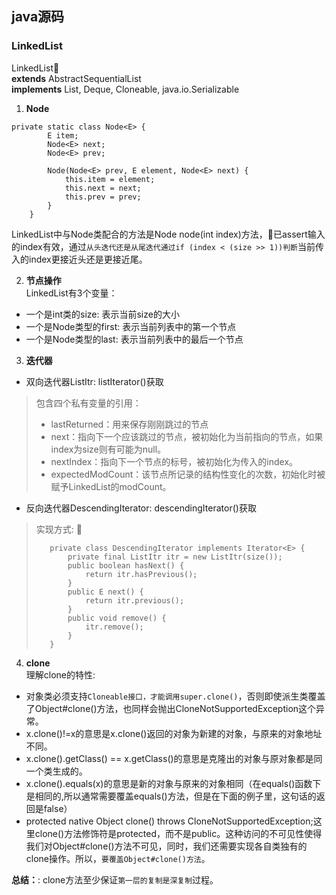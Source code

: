 ## java源码
### LinkedList
LinkedList<E>   
**extends** AbstractSequentialList<E>  
**implements** List<E>, Deque<E>, Cloneable, java.io.Serializable  
1. **Node**  
```
private static class Node<E> {
        E item;
        Node<E> next;
        Node<E> prev;

        Node(Node<E> prev, E element, Node<E> next) {
            this.item = element;
            this.next = next;
            this.prev = prev;
        }
    }
```
LinkedList中与Node类配合的方法是Node<E> node(int index)方法，已assert输入的index有效，通过`从头迭代还是从尾迭代通过if (index < (size >> 1))判断`当前传入的index更接近头还是更接近尾。  

2. **节点操作**  
LinkedList有3个变量： 
* 一个是int类的size: 表示当前size的大小 
* 一个是Node类型的first: 表示当前列表中的第一个节点 
* 一个是Node类型的last: 表示当前列表中的最后一个节点

3. **迭代器**  
* 双向迭代器ListItr: listIterator()获取  
>包含四个私有变量的引用： 
> * lastReturned：用来保存刚刚跳过的节点 
> * next：指向下一个应该跳过的节点，被初始化为当前指向的节点，如果index为size则有可能为null。 
> * nextIndex：指向下一个节点的标号，被初始化为传入的index。 
> * expectedModCount：该节点所记录的结构性变化的次数，初始化时被赋予LinkedList的modCount。

* 反向迭代器DescendingIterator: descendingIterator()获取  
>实现方式:   
> ```
>    private class DescendingIterator implements Iterator<E> {
>        private final ListItr itr = new ListItr(size());
>        public boolean hasNext() {
>            return itr.hasPrevious();
>        }
>        public E next() {
>            return itr.previous();
>        }
>        public void remove() {
>            itr.remove();
>        }
>    }
> ```
4. **clone**  
理解clone的特性:  
* 对象类必须支持`Cloneable接口，才能调用super.clone()`，否则即使派生类覆盖了Object#clone()方法，也同样会抛出CloneNotSupportedException这个异常。
* x.clone()!=x的意思是x.clone()返回的对象为新建的对象，与原来的对象地址不同。 
*  x.clone().getClass() == x.getClass()的意思是克隆出的对象与原对象都是同一个类生成的。 
*  x.clone().equals(x)的意思是新的对象与原来的对象相同（在equals()函数下是相同的,所以通常需要覆盖equals()方法，但是在下面的例子里，这句话的返回是false）
*  protected native Object clone() throws CloneNotSupportedException;这里clone()方法修饰符是protected，而不是public。这种访问的不可见性使得我们对Object#clone()方法不可见，同时，我们还需要实现各自类独有的clone操作。所以，`要覆盖Object#clone()方法`。  

**总结：**: clone方法至少保证`第一层的复制是深复制`过程。